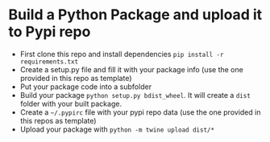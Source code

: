 # Build a Python Package and upload it to Pypi repo

 - First clone this repo and install dependencies `pip install -r requirements.txt`
 - Create a setup.py file and fill it with your package info (use the one provided in this repo as template)
 - Put your package code into a subfolder
 - Build your package `python setup.py bdist_wheel`. It will create a `dist` folder with your built package.
 - Create a `~/.pypirc` file with your pypi repo data (use the one provided in this repos as template)
 - Upload your package with `python -m twine upload dist/*`

